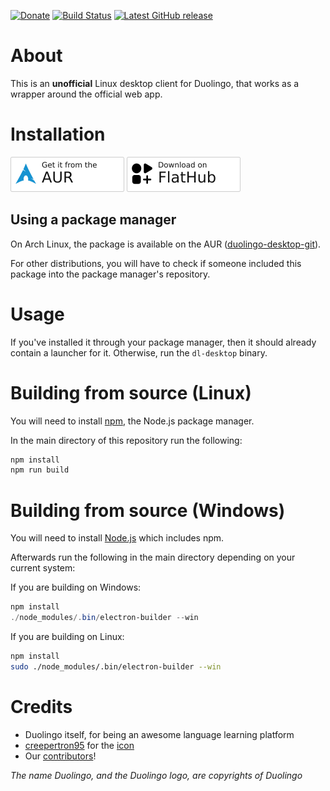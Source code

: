 [![Donate](https://img.shields.io/badge/-%E2%99%A5%20Donate-%23ff69b4)](https://hmlendea.go.ro/fund.html) [![Build Status](https://github.com/hmlendea/dl-desktop/actions/workflows/node.js.yml/badge.svg)](https://github.com/hmlendea/dl-desktop/actions/workflows/node.js.yml) [![Latest GitHub release](https://img.shields.io/github/v/release/hmlendea/dl-desktop)](https://github.com/hmlendea/dl-desktop/releases/latest)

# About

This is an **unofficial** Linux desktop client for Duolingo, that works as a wrapper around the official web app.

# Installation

[![Get it from the AUR](https://raw.githubusercontent.com/hmlendea/readme-assets/master/install_from_aur.png)](https://aur.archlinux.org/packages/duolingo-desktop-git/) [![Get it from FlatHub](https://raw.githubusercontent.com/hmlendea/readme-assets/master/badges/stores/flathub.png)](https://flathub.org/apps/details/ro.go.hmlendea.DL-Desktop)

## Using a package manager

On Arch Linux, the package is available on the AUR ([duolingo-desktop-git](https://aur.archlinux.org/packages/duolingo-desktop-git/)).

For other distributions, you will have to check if someone included this package into the package manager's repository.

# Usage

If you've installed it through your package manager, then it should already contain a launcher for it. Otherwise, run the `dl-desktop` binary.

# Building from source (Linux)

You will need to install [npm](https://www.npmjs.com/), the Node.js package manager.

In the main directory of this repository run the following:
```bash
npm install
npm run build
```


# Building from source (Windows)

You will need to install [Node.js](https://nodejs.org/en/download/current/) which includes npm.

Afterwards run the following in the main directory depending on your current system:

If you are building on Windows:
```powershell
npm install
./node_modules/.bin/electron-builder --win
```
If you are building on Linux:
```bash
npm install
sudo ./node_modules/.bin/electron-builder --win
```

# Credits
 - Duolingo itself, for being an awesome language learning platform
 - [creepertron95](https://github.com/creepertron95) for the [icon](https://github.com/PapirusDevelopmentTeam/papirus-icon-theme/blob/6e4fea69f884e2e874e872b87e49892a246be65d/Papirus/48x48/apps/duolingo.svg)
 - Our [contributors](https://github.com/hmlendea/dl-desktop/graphs/contributors)!

_The name Duolingo, and the Duolingo logo, are copyrights of Duolingo_
